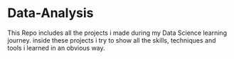 # Data-Analysis
This Repo includes all the projects i made during my Data Science learning journey.
inside these projects i try to show all the skills, techniques and tools i learned in an obvious way.
